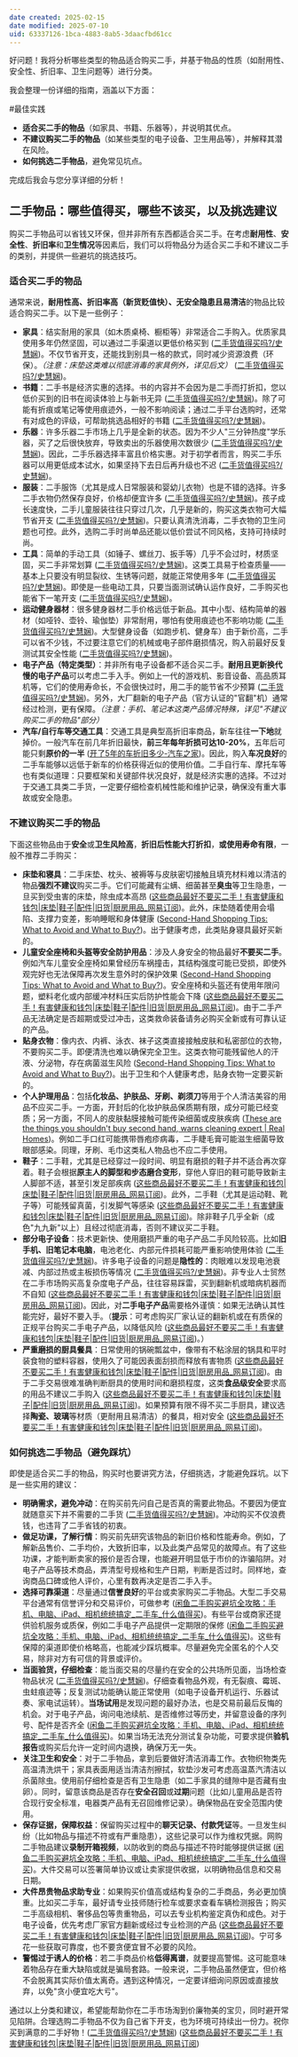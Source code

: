 ```yaml
---
date created: 2025-02-15
date modified: 2025-07-10
uid: 63337126-1bca-4883-8ab5-3daacfbd61cc
---
```


好问题！我将分析哪些类型的物品适合购买二手，并基于物品的性质（如耐用性、安全性、折旧率、卫生问题等）进行分类。

我会整理一份详细的指南，涵盖以下方面：

#最佳实践

- **适合买二手的物品**（如家具、书籍、乐器等），并说明其优点。
- **不建议购买二手的物品**（如某些类型的电子设备、卫生用品等），并解释其潜在风险。
- **如何挑选二手物品**，避免常见坑点。

完成后我会与您分享详细的分析！

## 二手物品：哪些值得买，哪些不该买，以及挑选建议

购买二手物品可以省钱又环保，但并非所有东西都适合买二手。在考虑**耐用性**、**安全性**、**折旧率**和**卫生情况**等因素后，我们可以将物品分为适合买二手和不建议二手的类别，并提供一些避坑的挑选技巧。

### 适合买二手的物品

通常来说，**耐用性高、折旧率高（新货贬值快）、无安全隐患且易清洁**的物品比较适合购买二手。以下是一些例子：

- **家具**：结实耐用的家具（如木质桌椅、橱柜等）非常适合二手购入。优质家具使用多年仍然坚固，可以通过二手渠道以更低价格买到 ([二手货值得买吗?/史慧娴](https://www.enanyang.my/node/441625#:~:text=8))。不仅节省开支，还能找到别具一格的款式，同时减少资源浪费（环保）。_（注意：床垫这类难以彻底消毒的家具例外，详见后文）_ ([二手货值得买吗?/史慧娴](https://www.enanyang.my/node/441625#:~:text=%E6%9B%B4%E6%8D%A2%E8%80%81%E6%97%A7%E7%9A%84%E5%AE%B6%E5%85%B7%E6%88%96%E8%A3%85%E4%BF%AE%E6%96%B0%E5%AE%B6%E5%8F%AF%E8%83%BD%E8%A6%81%E8%8A%B1%E4%B8%8D%E5%B0%91%E9%92%B1%EF%BC%8C%E5%9B%A0%E6%AD%A4%E4%B9%B0%E4%BA%8C%E6%89%8B%E5%AE%B6%E5%85%B7%E5%8F%AF%E4%BB%A5%E8%AE%A9%E4%BD%A0%E8%8A%82%E7%9C%81%E4%B8%80%E5%A4%A7%E7%AC%94%E3%80%82))。
- **书籍**：二手书是经济实惠的选择。书的内容并不会因为是二手而打折扣，您以低价买到的旧书在阅读体验上与新书无异 ([二手货值得买吗?/史慧娴](https://www.enanyang.my/node/441625#:~:text=%E4%BA%8C%E6%89%8B%E7%9A%84%E4%B9%A6%E3%80%81%E6%BC%AB%E7%94%BB%E4%B9%A6%E3%80%81%E5%B0%8F%E8%AF%B4%E5%92%8C%E5%85%B6%E4%BB%96%E5%8D%B0%E5%88%B7%E5%AA%92%E4%BD%93%EF%BC%8C%E5%85%B6%E5%AE%9E%E4%B8%8E%E6%96%B0%E7%9A%84%E4%BA%A7%E5%93%81%E6%8F%90%E4%BE%9B%E5%90%8C%E6%A0%B7%E7%9A%84%E5%86%85%E5%AE%B9%E5%92%8C%E9%98%85%E8%AF%BB%E4%BD%93%E9%AA%8C%EF%BC%9B%E5%9B%A0%E6%AD%A4%EF%BC%8C%E5%A6%82%E6%9E%9C%E4%BD%A0%E9%9C%80%E8%A6%81%E5%89%8A%E5%87%8F%E5%BC%80%E6%94%AF%EF%BC%8C%E4%BA%8C%E6%89%8B%E4%B9%A6%E6%98%AF%E6%9B%B4%E5%A5%BD%E7%9A%84%E9%80%89%E6%8B%A9%EF%BC%88%E8%AF%B7%E6%B3%A8%E6%84%8F%EF%BC%8C%E6%9C%89%E6%94%B6%E8%97%8F%E4%BB%B7%E5%80%BC%E7%9A%84%E6%B5%81%E8%A1%8C%E6%BC%AB%E7%94%BB%E4%B9%A6%E5%92%8C%E5%B0%8F%E8%AF%B4%20%EF%BC%8C%E7%94%9A%E8%87%B3%E5%8F%AF%E8%83%BD%E4%BC%9A%E6%AF%94%E6%96%B0%E7%9A%84%E5%A4%8D%E5%88%BB%E7%89%88%E6%9B%B4%E8%B4%B5%EF%BC%81%EF%BC%89))。除了可能有折痕或笔记等使用痕迹外，一般不影响阅读；通过二手平台选购时，还常有对成色的评级，可帮助挑选品相好的书籍 ([二手货值得买吗?/史慧娴](https://www.enanyang.my/node/441625#:~:text=%E4%BA%8C%E6%89%8B%E7%9A%84%E4%B9%A6%E3%80%81%E6%BC%AB%E7%94%BB%E4%B9%A6%E3%80%81%E5%B0%8F%E8%AF%B4%E5%92%8C%E5%85%B6%E4%BB%96%E5%8D%B0%E5%88%B7%E5%AA%92%E4%BD%93%EF%BC%8C%E5%85%B6%E5%AE%9E%E4%B8%8E%E6%96%B0%E7%9A%84%E4%BA%A7%E5%93%81%E6%8F%90%E4%BE%9B%E5%90%8C%E6%A0%B7%E7%9A%84%E5%86%85%E5%AE%B9%E5%92%8C%E9%98%85%E8%AF%BB%E4%BD%93%E9%AA%8C%EF%BC%9B%E5%9B%A0%E6%AD%A4%EF%BC%8C%E5%A6%82%E6%9E%9C%E4%BD%A0%E9%9C%80%E8%A6%81%E5%89%8A%E5%87%8F%E5%BC%80%E6%94%AF%EF%BC%8C%E4%BA%8C%E6%89%8B%E4%B9%A6%E6%98%AF%E6%9B%B4%E5%A5%BD%E7%9A%84%E9%80%89%E6%8B%A9%EF%BC%88%E8%AF%B7%E6%B3%A8%E6%84%8F%EF%BC%8C%E6%9C%89%E6%94%B6%E8%97%8F%E4%BB%B7%E5%80%BC%E7%9A%84%E6%B5%81%E8%A1%8C%E6%BC%AB%E7%94%BB%E4%B9%A6%E5%92%8C%E5%B0%8F%E8%AF%B4%20%EF%BC%8C%E7%94%9A%E8%87%B3%E5%8F%AF%E8%83%BD%E4%BC%9A%E6%AF%94%E6%96%B0%E7%9A%84%E5%A4%8D%E5%88%BB%E7%89%88%E6%9B%B4%E8%B4%B5%EF%BC%81%EF%BC%89))。
- **乐器**：许多乐器二手市场上几乎是全新的状态。因为不少人"三分钟热度"学乐器，买了之后很快放弃，导致卖出的乐器使用次数很少 ([二手货值得买吗?/史慧娴](https://www.enanyang.my/node/441625#:~:text=7))。因此，二手乐器选择丰富且价格实惠。对于初学者而言，购买二手乐器可以用更低成本试水，如果坚持下去日后再升级也不迟 ([二手货值得买吗?/史慧娴](https://www.enanyang.my/node/441625#:~:text=7))。
- **服装**：二手服饰（尤其是成人日常服装和婴幼儿衣物）也是不错的选择。许多二手衣物仍然保存良好，价格却便宜许多 ([二手货值得买吗?/史慧娴](https://www.enanyang.my/node/441625#:~:text=2))。孩子成长速度快，二手儿童服装往往只穿过几次，几乎是新的，购买这类衣物可大幅节省开支 ([二手货值得买吗?/史慧娴](https://www.enanyang.my/node/441625#:~:text=2))。只要认真清洗消毒，二手衣物的卫生问题也可控。此外，选购二手时尚单品还能以低价尝试不同风格，支持可持续时尚。
- **工具**：简单的手动工具（如锤子、螺丝刀、扳手等）几乎不会过时，材质坚固，买二手非常划算 ([二手货值得买吗?/史慧娴](https://www.enanyang.my/node/441625#:~:text=3))。这类工具易于检查质量——基本上只要没有明显裂纹、生锈等问题，就能正常使用多年 ([二手货值得买吗?/史慧娴](https://www.enanyang.my/node/441625#:~:text=%E6%9C%80%E8%BF%91%E8%A6%81%E6%90%AC%E5%88%B0%E6%96%B0%E5%AE%B6%E5%90%97%EF%BC%9F%E5%A6%82%E6%9E%9C%E4%BD%A0%E9%9C%80%E8%A6%81%E4%B8%80%E4%B8%AA%E5%9F%BA%E6%9C%AC%E7%9A%84%E5%B7%A5%E5%85%B7%E7%AE%B1%EF%BC%8C%E4%BB%A5%E5%90%8E%E5%8D%B4%E4%B8%8D%E4%BC%9A%E7%BB%8F%E5%B8%B8%E4%BD%BF%E7%94%A8%E8%BF%99%E4%BA%9B%E5%B7%A5%E5%85%B7%EF%BC%8C%E4%BD%A0%E5%8F%AF%E4%BB%A5%E8%80%83%E8%99%91%E4%B9%B0%E4%BA%8C%E6%89%8B%E8%B4%A7%E3%80%82%E9%AB%98%E8%B4%A8%E9%87%8F%E7%9A%84%E4%BA%8C%E6%89%8B%E5%B7%A5%E5%85%B7%E9%80%9A%E5%B8%B8%E8%BF%98%E5%8F%AF%E4%BB%A5%E4%BD%BF%E7%94%A8%E5%A4%9A%E5%B9%B4%EF%BC%8C%E5%9B%A0%E6%AD%A4%E4%BD%A0%E5%8F%AF%E8%83%BD%E4%BC%9A%E8%B5%9A%E5%88%B0%E3%80%82))。即使是一些电动工具，只要当面测试确认运作良好，二手购买也能省下一笔开支 ([二手货值得买吗?/史慧娴](https://www.enanyang.my/node/441625#:~:text=%E5%83%8F%E9%94%A4%E5%AD%90%E3%80%81%E8%9E%BA%E4%B8%9D%E5%88%80%E5%92%8C%E6%89%B3%E6%89%8B%E8%BF%99%E6%A0%B7%E7%9A%84%E7%AE%80%E5%8D%95%E5%B7%A5%E5%85%B7%E5%BE%88%E5%AE%B9%E6%98%93%E6%A3%80%E6%9F%A5%E7%BC%BA%E9%99%B7%E2%80%94%E2%80%94%E5%A6%82%E6%9E%9C%E5%AE%83%E4%BB%AC%E7%9A%84%E8%A1%A8%E9%9D%A2%E7%8A%B6%E5%86%B5%E8%89%AF%E5%A5%BD%EF%BC%8C%E9%82%A3%E4%B9%88%E5%8F%AF%E8%83%BD%E5%BE%88%E9%80%82%E5%90%88%E4%BD%BF%E7%94%A8%E3%80%82))。
- **运动健身器材**：很多健身器材二手价格远低于新品。其中小型、结构简单的器材（如哑铃、壶铃、瑜伽垫）非常耐用，哪怕有使用痕迹也不影响功能 ([二手货值得买吗?/史慧娴](https://www.enanyang.my/node/441625#:~:text=%E5%86%85%E9%83%A8%E7%A3%A8%E6%8D%9F%E5%92%8C%E5%AE%89%E5%85%A8%E7%89%B9%E6%80%A7%E3%80%82))。大型健身设备（如跑步机、健身车）由于新价高，二手可以省不少钱，不过要注意它们的机械或电子部件磨损情况，购入前最好反复测试其安全性能 ([二手货值得买吗?/史慧娴](https://www.enanyang.my/node/441625#:~:text=%E6%A0%B9%E6%8D%AE%E8%AE%AD%E7%BB%83%E7%9B%AE%E6%A0%87%E5%92%8C%E5%96%9C%E5%A5%BD%EF%BC%8C%E4%BD%A0%E9%9C%80%E8%A6%81%E7%9A%84%E5%81%A5%E8%BA%AB%E5%99%A8%E6%9D%90%E7%9A%84%E4%BB%B7%E6%A0%BC%E4%BC%9A%E6%9C%89%E6%89%80%E4%B8%8D%E5%90%8C%E3%80%82))。
- **电子产品（特定类型）**：并非所有电子设备都不适合买二手。**耐用且更新换代慢的电子产品**可以考虑二手入手。例如上一代的游戏机、影音设备、高品质耳机等，它们的使用寿命长，不会很快过时，用二手的能节省不少预算 ([二手货值得买吗?/史慧娴](https://www.enanyang.my/node/441625#:~:text=%E5%BD%93%E7%84%B6%EF%BC%8C%E4%BD%A0%E5%8F%AF%E4%BB%A5%E6%A3%80%E6%9F%A5%E7%AC%94%E8%AE%B0%E6%9C%AC%E7%94%B5%E8%84%91%E7%9A%84%E5%90%AF%E5%8A%A8%E3%80%81%E5%B1%8F%E5%B9%95%E6%98%AF%E5%90%A6%E9%97%AA%E7%83%81%E3%80%81%E9%93%B0%E9%93%BE%E6%98%AF%E5%90%A6%E6%B5%81%E7%95%85%EF%BC%8C%E4%BD%86%E6%9C%89%E6%9B%B4%E5%A4%9A%E4%B8%9C%E8%A5%BF%E6%97%A0%E6%B3%95%E6%A3%80%E6%9F%A5%EF%BC%8C%E6%AF%94%E5%A6%82%E7%94%B5%E6%B1%A0%E8%80%97%E6%8D%9F%E3%80%81%E7%B3%BB%E7%BB%9F%E6%96%87%E4%BB%B6%E6%8D%9F%E5%9D%8F%E6%88%96%E7%A1%AC%E7%9B%98%E5%87%BA%E7%8E%B0%E6%95%85%E9%9A%9C%E3%80%82))。另外，大厂翻新的电子产品（官方认证的"官翻"机）通常经过检测，更有保障。_（注意：手机、笔记本这类产品情况特殊，详见"不建议购买二手的物品"部分）_
- **汽车/自行车等交通工具**：交通工具是典型高折旧率商品，新车往往**一下地**就掉价。一般汽车在前几年折旧最快，**前三年每年折损可达10-20%**，五年后可能只剩**原价的一半** ([开了5年的车折旧多少-汽车之家](https://www.autohome.com.cn/ask/1531289.html#:~:text=%E4%BA%8C%E3%80%81%E4%B8%80%E8%88%AC%E8%BD%A6%E5%9E%8B%E7%9A%84%E4%BA%8C%E6%89%8B%E8%BD%A6%E3%80%821~3%E5%B9%B4%E7%9A%84%E6%8A%98%E6%97%A7%E7%8E%87%E6%8C%89%E6%AF%8F%E5%B9%B415))。因此，购入**车况良好**的二手车能够以远低于新车的价格获得近似的使用价值。二手自行车、摩托车等也有类似道理：只要框架和关键部件状况良好，就是经济实惠的选择。不过对于交通工具类二手货，一定要仔细检查机械性能和维护记录，确保没有重大事故或安全隐患。

### 不建议购买二手的物品

下面这些物品由于**安全**或**卫生风险高**，**折旧后性能大打折扣**，**或使用寿命有限**，一般不推荐二手购买：

- **床垫和寝具**：二手床垫、枕头、被褥等与皮肤密切接触且填充材料难以清洁的物品**强烈不建议**购买二手。它们可能藏有尘螨、细菌甚至**臭虫**等卫生隐患，一旦买到受虫害的床垫，除虫成本高昂 ([这些商品最好不要买二手！有害健康和钱包|床垫|鞋子|配件|旧货|厨房用品_网易订阅](https://www.163.com/dy/article/IC9PQ5TA05148KED.html#:~:text=2%EF%BC%89%E5%BA%8A%E5%9E%AB%EF%BC%88%E5%B0%8F%E5%BF%83%E8%87%AD%E8%99%AB%EF%BC%89))。此外，床垫随着使用会塌陷、支撑力变差，影响睡眠和身体健康 ([Second-Hand Shopping Tips: What to Avoid and What to Buy?](https://faircado.com/mag/second-hand-shopping-tips-what-to-avoid-and-what-to-buy/#:~:text=1))。出于健康考虑，此类贴身寝具最好买新的。
- **儿童安全座椅和头盔等安全防护用品**：涉及人身安全的物品最好**不要买二手**。例如汽车儿童安全座椅如果曾经历车祸撞击，其结构强度可能已受损，即使外观完好也无法保障再次发生意外时的保护效果 ([Second-Hand Shopping Tips: What to Avoid and What to Buy?](https://faircado.com/mag/second-hand-shopping-tips-what-to-avoid-and-what-to-buy/#:~:text=A%20car%20seat%20is%20one,to%20guarantee%20your%20child%E2%80%99s%20safety))。安全座椅和头盔还有使用年限问题，塑料老化或内部缓冲材料压实后防护性能会下降 ([这些商品最好不要买二手！有害健康和钱包|床垫|鞋子|配件|旧货|厨房用品_网易订阅](https://www.163.com/dy/article/IC9PQ5TA05148KED.html#:~:text=5%EF%BC%89%E8%87%AA%E8%A1%8C%E8%BD%A6%E5%A4%B4%E7%9B%94))。由于二手产品无法确定是否超期或受过冲击，这类救命装备请务必购买全新或有可靠认证的产品。
- **贴身衣物**：像内衣、内裤、泳衣、袜子这类直接接触皮肤和私密部位的衣物，不要购买二手。即便清洗也难以确保完全卫生。这类衣物可能残留他人的汗液、分泌物，存在病菌滋生风险 ([Second-Hand Shopping Tips: What to Avoid and What to Buy?](https://faircado.com/mag/second-hand-shopping-tips-what-to-avoid-and-what-to-buy/#:~:text=Underwear%20is%20one%20thing%20you,new%2C%20fresh%20set%20of%20undies))。出于卫生和个人健康考虑，贴身衣物一定要买新的。
- **个人护理用品**：包括**化妆品、护肤品、牙刷、剃须刀**等用于个人清洁美容的用品不应买二手。一方面，开封后的化妆护肤品保质期有限，成分可能已经变质；另一方面，不同人的皮肤黏膜接触可能传染细菌或皮肤疾病 ([These are the things you shouldn't buy second hand, warns cleaning expert | Real Homes](https://www.realhomes.com/advice/things-you-shouldnt-buy-second-hand#:~:text=5))。例如二手口红可能携带唇疱疹病毒，二手睫毛膏可能滋生细菌导致眼部感染。同理，牙刷、毛巾这类私人物品也不应二手使用。
- **鞋子**：二手鞋，尤其是已经穿过一段时间、明显有磨损的鞋子并不适合再次穿着。鞋子会根据**原主人的脚型和步态磨合变形**，穿他人穿旧的鞋可能导致新主人脚部不适，甚至引发足部疾病 ([这些商品最好不要买二手！有害健康和钱包|床垫|鞋子|配件|旧货|厨房用品_网易订阅](https://www.163.com/dy/article/IC9PQ5TA05148KED.html#:~:text=3%EF%BC%89%E9%9E%8B%E5%AD%90))。此外，二手鞋（尤其是运动鞋、靴子等）可能残留真菌，引发脚气等感染 ([这些商品最好不要买二手！有害健康和钱包|床垫|鞋子|配件|旧货|厨房用品_网易订阅](https://www.163.com/dy/article/IC9PQ5TA05148KED.html#:~:text=3%EF%BC%89%E9%9E%8B%E5%AD%90))。除非鞋子几乎全新（成色"九九新"以上）且经过彻底消毒，否则不建议买二手鞋。
- **部分电子设备**：技术更新快、使用磨损严重的电子产品二手风险较高。比如**旧手机、旧笔记本电脑**，电池老化、内部元件损耗可能严重影响使用体验 ([二手货值得买吗?/史慧娴](https://www.enanyang.my/node/441625#:~:text=1))。许多电子设备的问题是**隐性的**：肉眼难以发现电池衰减、内部过热或主板损伤等情况 ([二手货值得买吗?/史慧娴](https://www.enanyang.my/node/441625#:~:text=%E8%B4%AD%E4%B9%B0%E4%BA%8C%E6%89%8B%E7%A7%91%E6%8A%80%E4%BA%A7%E5%93%81%E6%98%AF%E5%BE%88%E6%A3%98%E6%89%8B%E7%9A%84%EF%BC%8C%E5%9B%A0%E4%B8%BA%E5%BE%88%E9%9A%BE%E6%A3%80%E6%9F%A5%E6%97%A7%E7%94%B5%E5%AD%90%E8%AE%BE%E5%A4%87%E5%8F%AF%E8%83%BD%E5%87%BA%E7%8E%B0%E7%9A%84%E6%89%80%E6%9C%89%E9%97%AE%E9%A2%98%E3%80%82))。非专业人士贸然在二手市场购买高复杂度电子产品，往往容易踩雷，买到翻新机或暗病机器而不自知 ([这些商品最好不要买二手！有害健康和钱包|床垫|鞋子|配件|旧货|厨房用品_网易订阅](https://www.163.com/dy/article/IC9PQ5TA05148KED.html#:~:text=4%EF%BC%89%E7%94%B5%E5%AD%90%E8%AE%BE%E5%A4%87))。因此，对**二手电子产品**需要格外谨慎：如果无法确认其性能完好，最好不要入手。（**提示**：可考虑购买厂家认证的翻新机或在有质保的正规平台购买二手电子产品，以降低风险 ([这些商品最好不要买二手！有害健康和钱包|床垫|鞋子|配件|旧货|厨房用品_网易订阅](https://www.163.com/dy/article/IC9PQ5TA05148KED.html#:~:text=4%EF%BC%89%E7%94%B5%E5%AD%90%E8%AE%BE%E5%A4%87))。）
- **严重磨损的厨具餐具**：日常使用的锅碗瓢盆中，像带有不粘涂层的锅具和平时装食物的塑料容器，使用久了可能因表面刮损而释放有害物质 ([这些商品最好不要买二手！有害健康和钱包|床垫|鞋子|配件|旧货|厨房用品_网易订阅](https://www.163.com/dy/article/IC9PQ5TA05148KED.html#:~:text=1%EF%BC%89%E9%83%A8%E5%88%86%E5%8E%A8%E6%88%BF%E7%94%A8%E5%85%B7%EF%BC%88%E5%B0%8F%E5%BF%83%E8%BF%87%E5%BA%A6%E7%A3%A8%E6%8D%9F%EF%BC%89))。由于二手交易很难准确判断厨具的使用时间和磨损程度，这类**食品级安全**要求高的用品不建议二手购入 ([这些商品最好不要买二手！有害健康和钱包|床垫|鞋子|配件|旧货|厨房用品_网易订阅](https://www.163.com/dy/article/IC9PQ5TA05148KED.html#:~:text=1%EF%BC%89%E9%83%A8%E5%88%86%E5%8E%A8%E6%88%BF%E7%94%A8%E5%85%B7%EF%BC%88%E5%B0%8F%E5%BF%83%E8%BF%87%E5%BA%A6%E7%A3%A8%E6%8D%9F%EF%BC%89))。如果预算有限不得不买二手厨具，建议选择**陶瓷、玻璃**等材质（更耐用且易清洁）的餐具，相对安全 ([这些商品最好不要买二手！有害健康和钱包|床垫|鞋子|配件|旧货|厨房用品_网易订阅](https://www.163.com/dy/article/IC9PQ5TA05148KED.html#:~:text=%E6%AD%A3%E5%B8%B8%E6%83%85%E5%86%B5%E4%B8%8B%EF%BC%8C%E5%A1%91%E6%96%99%E5%8E%A8%E6%88%BF%E7%94%A8%E5%85%B7%E5%92%8C%E6%9C%89%E4%B8%8D%E6%B2%BE%E6%B6%82%E5%B1%82%E7%9A%84%E5%8E%A8%E6%88%BF%E7%94%A8%E5%85%B7%E4%B8%8D%E4%BC%9A%E5%AF%B9%E5%81%A5%E5%BA%B7%E9%80%A0%E6%88%90%E8%B4%9F%E9%9D%A2%E5%BD%B1%E5%93%8D%E3%80%82%E6%AD%A3%E5%B8%B8%E6%83%85%E5%86%B5%E4%B8%8B%EF%BC%8C%E5%88%B6%E9%80%A0%E5%8E%A8%E6%88%BF%E7%94%A8%E5%93%81%E7%9A%84%E6%9D%90%E6%96%99%EF%BC%88%E8%B6%85%E8%BF%87%201000%20%E7%A7%8D%EF%BC%89%E5%9D%87%E5%B7%B2%E9%80%9A%E8%BF%87%E6%AC%A7%E6%B4%B2%E9%A3%9F%E5%93%81%E5%AE%89%E5%85%A8%E5%B1%80%EF%BC%88Efsa%EF%BC%89%E7%9A%84%E8%AF%84%E4%BC%B0%EF%BC%8C%E7%89%B9%E5%88%AB%E6%98%AF%E9%82%A3%E4%BA%9B%E4%B8%8E%E9%A3%9F%E5%93%81%E7%9B%B4%E6%8E%A5%E6%8E%A5%E8%A7%A6%E7%9A%84%E7%94%A8%E5%85%B7%E3%80%82))。

### 如何挑选二手物品（避免踩坑）

即使是适合买二手的物品，购买时也要讲究方法，仔细挑选，才能避免踩坑。以下是一些实用的建议：

- **明确需求，避免冲动**：在购买前先问自己是否真的需要此物品。不要因为便宜就随意买下并不需要的二手货 ([二手货值得买吗?/史慧娴](https://www.enanyang.my/node/441625#:~:text=%E9%87%8F%E5%8A%9B%E8%80%8C%E4%B8%BA))。冲动购买不仅浪费钱，也违背了二手省钱的初衷。
- **做足功课，了解行情**：购买前先研究该物品的新旧价格和性能寿命。例如，了解新品售价、二手均价，大致折旧率，以及此类产品常见的故障点。有了这些功课，才能判断卖家的报价是否合理，也能避开明显低于市价的诈骗陷阱。对电子产品等技术商品，弄清型号规格和生产日期，判断是否过时。同样地，查询商品口碑或他人评价，心里有数再决定是否二手入手。
- **选择可靠渠道**：尽量通过**信誉良好**的平台或卖家购买二手物品。大型二手交易平台通常有信誉评分和交易评价，可做参考 ([闲鱼二手购买避坑全攻略：手机、电脑、iPad、相机统统搞定_二手车_什么值得买](https://post.smzdm.com/p/az7lpzxr/#:~:text=%E9%97%AE%E9%A2%98%EF%BC%8C%E6%AF%94%E5%A6%82%E7%BF%BB%E6%96%B0%E3%80%81%E6%8B%BC%E8%A3%85%E3%80%81%E7%94%9A%E8%87%B3%E4%BD%BF%E7%94%A8%E5%B7%A5%E7%A8%8B%E6%A0%B7%E6%9C%BA%E3%80%82%E5%B0%BD%E9%87%8F%E9%80%89%E6%8B%A9%E4%BF%A1%E8%AA%89%E5%BA%A6%E9%AB%98%E7%9A%84%E5%8D%96%E5%AE%B6%EF%BC%8C%E5%B9%B6%E5%9C%A8%E6%B2%9F%E9%80%9A%E4%B8%AD%E8%AF%A6%E7%BB%86%E4%BA%86%E8%A7%A3%E7%94%B5%E8%84%91%E7%9A%84%E5%85%B7%E4%BD%93%E6%83%85%E5%86%B5%EF%BC%8C%E5%8C%85%E6%8B%AC%E6%98%AF%E5%90%A6%E6%9C%89%E7%BB%B4%E4%BF%AE%E5%8F%B2%E3%80%81%E9%87%87%E7%94%A8%E7%9A%84CPU%E5%9E%8B%E5%8F%B7%E7%AD%89%E3%80%82%E4%B8%93%E4%B8%9A%E4%B9%B0%E5%AE%B6%E5%BB%BA%E8%AE%AE%E4%BC%98%E5%85%88%E8%80%83%E8%99%91%E6%9C%89%E4%BF%9D%20%E9%9A%9C%E7%9A%84%E6%B8%A0%E9%81%93%EF%BC%8C%E6%AF%94%E5%A6%82%E5%B9%B3%E5%8F%B0%E6%8F%90%E4%BE%9B%E7%9A%84%E4%B8%80%E5%B9%B4%E8%B4%A8%E4%BF%9D%E6%9C%8D%E5%8A%A1%E3%80%82))。有些平台或商家还提供验机服务或质保，例如二手电子产品提供一定期限的保修 ([闲鱼二手购买避坑全攻略：手机、电脑、iPad、相机统统搞定_二手车_什么值得买](https://post.smzdm.com/p/az7lpzxr/#:~:text=%E9%97%AE%E9%A2%98%EF%BC%8C%E6%AF%94%E5%A6%82%E7%BF%BB%E6%96%B0%E3%80%81%E6%8B%BC%E8%A3%85%E3%80%81%E7%94%9A%E8%87%B3%E4%BD%BF%E7%94%A8%E5%B7%A5%E7%A8%8B%E6%A0%B7%E6%9C%BA%E3%80%82%E5%B0%BD%E9%87%8F%E9%80%89%E6%8B%A9%E4%BF%A1%E8%AA%89%E5%BA%A6%E9%AB%98%E7%9A%84%E5%8D%96%E5%AE%B6%EF%BC%8C%E5%B9%B6%E5%9C%A8%E6%B2%9F%E9%80%9A%E4%B8%AD%E8%AF%A6%E7%BB%86%E4%BA%86%E8%A7%A3%E7%94%B5%E8%84%91%E7%9A%84%E5%85%B7%E4%BD%93%E6%83%85%E5%86%B5%EF%BC%8C%E5%8C%85%E6%8B%AC%E6%98%AF%E5%90%A6%E6%9C%89%E7%BB%B4%E4%BF%AE%E5%8F%B2%E3%80%81%E9%87%87%E7%94%A8%E7%9A%84CPU%E5%9E%8B%E5%8F%B7%E7%AD%89%E3%80%82%E4%B8%93%E4%B8%9A%E4%B9%B0%E5%AE%B6%E5%BB%BA%E8%AE%AE%E4%BC%98%E5%85%88%E8%80%83%E8%99%91%E6%9C%89%E4%BF%9D%20%E9%9A%9C%E7%9A%84%E6%B8%A0%E9%81%93%EF%BC%8C%E6%AF%94%E5%A6%82%E5%B9%B3%E5%8F%B0%E6%8F%90%E4%BE%9B%E7%9A%84%E4%B8%80%E5%B9%B4%E8%B4%A8%E4%BF%9D%E6%9C%8D%E5%8A%A1%E3%80%82))。这些有保障的渠道即使价格略高，也能减少踩坑概率。尽量避免完全匿名的个人交易，除非对方有可信的背景或评价。
- **当面验货，仔细检查**：能当面交易的尽量约在安全的公共场所见面，当场检查物品状况 ([二手货值得买吗?/史慧娴](https://www.enanyang.my/node/441625#:~:text=%E8%B4%AD%E4%B9%B0%E4%BA%8C%E6%89%8B%E7%A7%91%E6%8A%80%E4%BA%A7%E5%93%81%E6%98%AF%E5%BE%88%E6%A3%98%E6%89%8B%E7%9A%84%EF%BC%8C%E5%9B%A0%E4%B8%BA%E5%BE%88%E9%9A%BE%E6%A3%80%E6%9F%A5%E6%97%A7%E7%94%B5%E5%AD%90%E8%AE%BE%E5%A4%87%E5%8F%AF%E8%83%BD%E5%87%BA%E7%8E%B0%E7%9A%84%E6%89%80%E6%9C%89%E9%97%AE%E9%A2%98%E3%80%82))。仔细查看物品外观，有无裂痕、霉斑、虫蛀痕迹等；反复测试功能确认能正常使用（如电子设备开机运行、乐器试奏、家电试运转）。**当场试用**是发现问题的最好办法，也是交易前最后反悔的机会。对于电子产品，询问电池续航、是否维修过等历史，并留意设备的序列号、配件是否齐全 ([闲鱼二手购买避坑全攻略：手机、电脑、iPad、相机统统搞定_二手车_什么值得买](https://post.smzdm.com/p/az7lpzxr/#:~:text=%E9%97%AE%E9%A2%98%EF%BC%8C%E6%AF%94%E5%A6%82%E7%BF%BB%E6%96%B0%E3%80%81%E6%8B%BC%E8%A3%85%E3%80%81%E7%94%9A%E8%87%B3%E4%BD%BF%E7%94%A8%E5%B7%A5%E7%A8%8B%E6%A0%B7%E6%9C%BA%E3%80%82%E5%B0%BD%E9%87%8F%E9%80%89%E6%8B%A9%E4%BF%A1%E8%AA%89%E5%BA%A6%E9%AB%98%E7%9A%84%E5%8D%96%E5%AE%B6%EF%BC%8C%E5%B9%B6%E5%9C%A8%E6%B2%9F%E9%80%9A%E4%B8%AD%E8%AF%A6%E7%BB%86%E4%BA%86%E8%A7%A3%E7%94%B5%E8%84%91%E7%9A%84%E5%85%B7%E4%BD%93%E6%83%85%E5%86%B5%EF%BC%8C%E5%8C%85%E6%8B%AC%E6%98%AF%E5%90%A6%E6%9C%89%E7%BB%B4%E4%BF%AE%E5%8F%B2%E3%80%81%E9%87%87%E7%94%A8%E7%9A%84CPU%E5%9E%8B%E5%8F%B7%E7%AD%89%E3%80%82%E4%B8%93%E4%B8%9A%E4%B9%B0%E5%AE%B6%E5%BB%BA%E8%AE%AE%E4%BC%98%E5%85%88%E8%80%83%E8%99%91%E6%9C%89%E4%BF%9D%20%E9%9A%9C%E7%9A%84%E6%B8%A0%E9%81%93%EF%BC%8C%E6%AF%94%E5%A6%82%E5%B9%B3%E5%8F%B0%E6%8F%90%E4%BE%9B%E7%9A%84%E4%B8%80%E5%B9%B4%E8%B4%A8%E4%BF%9D%E6%9C%8D%E5%8A%A1%E3%80%82))。如果当场无法充分测试复杂功能，可要求提供**验机报告**或购买后允许一定时间内退换，确保万无一失。
- **关注卫生和安全**：对于二手物品，拿到后要做好清洁消毒工作。衣物织物类先高温清洗烘干；家具表面用适当清洁剂擦拭，软垫沙发可考虑高温蒸汽清洁以杀菌除虫。使用前仔细检查是否有卫生隐患（如二手家具的缝隙中是否藏有虫卵）。同时，留意该商品是否存在**安全召回**或**过期**问题（比如儿童用品是否符合现行安全标准，电器类产品有无召回维修记录）。确保物品在安全范围内使用。
- **保存证据，保障权益**：保留购买过程中的**聊天记录、付款凭证**等。一旦发生纠纷（比如物品与描述不符或有严重隐患），这些记录可以作为维权凭据。网购二手物品建议**录制开箱视频**，以防收到的商品与描述不符时能够提供证据 ([闲鱼二手购买避坑全攻略：手机、电脑、iPad、相机统统搞定_二手车_什么值得买](https://post.smzdm.com/p/az7lpzxr/#:~:text=%E6%8E%A5%E4%B8%8B%E6%9D%A5%E8%AE%A8%E8%AE%BA%E4%BA%8C%E6%89%8BiPad%E7%9A%84%E8%B4%AD%E4%B9%B0%E5%BB%BA%E8%AE%AE%E3%80%82%E4%BA%8C%E6%89%8B%E5%B9%B3%E6%9D%BF%E5%B8%82%E5%9C%BA%E5%90%8C%E6%A0%B7%E5%AD%98%E5%9C%A8%E7%BB%84%E8%A3%85%E3%80%81%E6%9A%97%E7%97%85%E7%AD%89%E6%83%85%E5%86%B5%E3%80%82%E8%B4%AD%E4%B9%B0%E4%B9%8B%E5%89%8D%E5%8F%AF%E4%BB%A5%E8%A6%81%E6%B1%82%E5%8D%96%E5%AE%B6%E6%8F%90%E4%BE%9B%E7%88%B1%E6%80%9D%E5%8A%A9%E6%89%8B%E6%8A%A5%E5%91%8A%EF%BC%8C%E6%A0%B8%E5%AF%B9%E4%BA%A7%E5%93%81%E7%9A%84%E5%BA%8F%E5%88%97%E5%8F%B7%E3%80%81%E5%9E%8B%E5%8F%B7%E3%80%81%E5%86%85%E5%AD%98%E5%A4%A7%E5%B0%8F%E3%80%81%E4%BF%9D%E4%BF%AE%E6%9C%9F%E3%80%81%E7%94%B5%E6%B1%A0%E5%AE%B9%E9%87%8F%20%E7%AD%89%E8%AF%A6%E7%BB%86%E4%BF%A1%E6%81%AF%E3%80%82%E5%90%8C%E6%97%B6%EF%BC%8C%E9%80%9A%E8%BF%87%E5%BE%AE%E4%BF%A1%E6%9E%9C%E7%B2%89%E5%8A%A9%E6%89%8B%E6%9F%A5%E8%AF%A2%E6%9C%BA%E5%99%A8%E5%87%BA%E5%8E%82%E6%97%B6%E9%97%B4%EF%BC%8C%E6%9C%89%E9%94%81%E6%97%A0%E9%94%81%E7%AD%89%E4%BF%A1%E6%81%AF%EF%BC%8C%E5%8F%AF%E4%BB%A5%E8%BF%9B%E4%B8%80%E6%AD%A5%E6%A0%B8%E5%AE%9E%E4%BA%A7%E5%93%81%E7%9A%84%E7%9C%9F%E4%BC%AA%E3%80%82%E5%9C%A8%E5%8F%96%E8%B4%A7%E6%97%B6%E5%8A%A1%E5%BF%85%E5%BD%93%E5%9C%BA%E9%AA%8C%E8%B4%A7%E6%88%96%E6%8B%8D%E6%91%84%E5%BC%80%E7%AE%B1%E8%A7%86%E9%A2%91%EF%BC%8C%E9%81%BF%E5%85%8D%E7%BA%A0%E7%BA%B7%E3%80%82))。大件交易可以签署简单协议或让卖家提供收据，以明确物品信息和交易日期。
- **大件昂贵物品求助专业**：如果购买价值高或结构复杂的二手商品，务必更加慎重。比如买二手车，最好请专业技师随行检车或要求查看车辆检测报告；购买二手高级相机、奢侈品包等贵重物品，可以去专业机构鉴定真伪和成色。对于电子设备，优先考虑厂家官方翻新或经过专业检测的产品 ([这些商品最好不要买二手！有害健康和钱包|床垫|鞋子|配件|旧货|厨房用品_网易订阅](https://www.163.com/dy/article/IC9PQ5TA05148KED.html#:~:text=4%EF%BC%89%E7%94%B5%E5%AD%90%E8%AE%BE%E5%A4%87))。宁可多花一些获取可靠度，也不要贪便宜冒不必要的风险。
- **警惕过于诱人的价格**：若二手商品价格**低得离谱**，就要提高警惕。这可能意味着物品存在重大缺陷或就是骗局套路。一般来说，二手物品虽然便宜，但价格不会脱离其实际价值太离奇。遇到这种情况，一定要详细询问原因或直接放弃，以免"贪小便宜吃大亏"。

通过以上分类和建议，希望能帮助你在二手市场淘到价廉物美的宝贝，同时避开常见陷阱。合理选购二手物品不仅为自己省下开支，也为环境可持续出一份力。祝你买到满意的二手好物！([二手货值得买吗?/史慧娴](https://www.enanyang.my/node/441625#:~:text=%E9%87%8F%E5%8A%9B%E8%80%8C%E4%B8%BA)) ([这些商品最好不要买二手！有害健康和钱包|床垫|鞋子|配件|旧货|厨房用品_网易订阅](https://www.163.com/dy/article/IC9PQ5TA05148KED.html#:~:text=4%EF%BC%89%E7%94%B5%E5%AD%90%E8%AE%BE%E5%A4%87))
